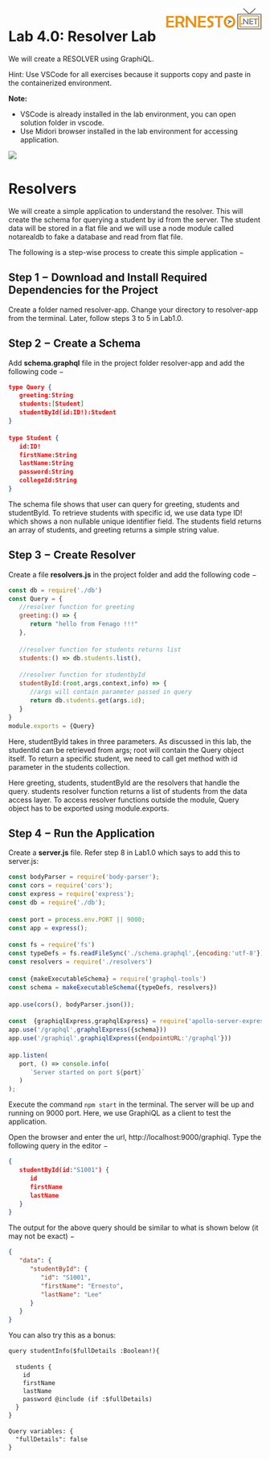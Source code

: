 <img align="right" src="./logo.png">


Lab 4.0: Resolver Lab
======================================


We will create a RESOLVER using GraphiQL.

Hint:  Use VSCode for all exercises because it supports copy and paste in the containerized environment.

**Note:** 

- VSCode is already installed in the lab environment, you can open solution folder in vscode.
- Use Midori browser installed in the lab environment for accessing application.

![](./images/vscode1.png)


Resolvers
==================================
We will create a simple application to understand the resolver. This will create the schema for querying a student by id from the server. The student data will be stored in a flat file and we will use a node module called notarealdb to fake a database and read from flat file.

The following is a step-wise process to create this simple application −

## Step 1 − Download and Install Required Dependencies for the Project
Create a folder named resolver-app. Change your directory to resolver-app from the terminal. Later, follow steps 3 to 5 in Lab1.0.

## Step 2 − Create a Schema
Add **schema.graphql** file in the project folder resolver-app and add the following code −

```json
type Query { 
   greeting:String
   students:[Student]
   studentById(id:ID!):Student 
}

type Student {
   id:ID!
   firstName:String
   lastName:String
   password:String
   collegeId:String
}
```
The schema file shows that user can query for greeting, students and studentById. To retrieve students with specific id, we use data type ID! which shows a non nullable unique identifier field. The students field returns an array of students, and greeting returns a simple string value.

## Step 3 − Create Resolver
Create a file **resolvers.js** in the project folder and add the following code −

```javascript
const db = require('./db')
const Query = {
   //resolver function for greeting
   greeting:() => {
      return "hello from Fenago !!!"
   },
   
   //resolver function for students returns list
   students:() => db.students.list(),

   //resolver function for studentbyId
   studentById:(root,args,context,info) => {
      //args will contain parameter passed in query
      return db.students.get(args.id);
   }
}
module.exports = {Query}
```
Here, studentById takes in three parameters. As discussed in this lab, the studentId can be retrieved from args; root will contain the Query object itself. To return a specific student, we need to call get method with id parameter in the students collection.

Here greeting, students, studentById are the resolvers that handle the query. students resolver function returns a list of students from the data access layer. To access resolver functions outside the module, Query object has to be exported using module.exports.

## Step 4 − Run the Application
Create a **server.js** file. Refer step 8 in Lab1.0 which says to add this to server.js:

```javascript
const bodyParser = require('body-parser');
const cors = require('cors');
const express = require('express');
const db = require('./db');

const port = process.env.PORT || 9000;
const app = express();

const fs = require('fs')
const typeDefs = fs.readFileSync('./schema.graphql',{encoding:'utf-8'})
const resolvers = require('./resolvers')

const {makeExecutableSchema} = require('graphql-tools')
const schema = makeExecutableSchema({typeDefs, resolvers})

app.use(cors(), bodyParser.json());

const  {graphiqlExpress,graphqlExpress} = require('apollo-server-express')
app.use('/graphql',graphqlExpress({schema}))
app.use('/graphiql',graphiqlExpress({endpointURL:'/graphql'}))

app.listen(
   port, () => console.info(
      `Server started on port ${port}`
   )
);

```

Execute the command  `npm start`
in the terminal. The server will be up and running on 9000 port. Here, we use GraphiQL as a client to test the application.

Open the browser and enter the url, http://localhost:9000/graphiql. Type the following query in the editor −

```json
{  
   studentById(id:"S1001") {
      id
      firstName
      lastName
   }
}
```
The output for the above query should be similar to what is shown below (it may not be exact) −

```json
{
   "data": {
      "studentById": {
         "id": "S1001",
         "firstName": "Ernesto",
         "lastName": "Lee"
      }
   }
}
```

You can also try this as a bonus:

```
query studentInfo($fullDetails :Boolean!){
  
  students {
    id
    firstName
    lastName
    password @include (if :$fullDetails)
  }
}

Query variables: {
  "fullDetails": false
}
```
